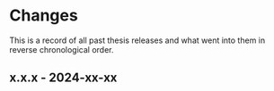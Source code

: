 # Changes

This is a record of all past thesis releases and what went into
them in reverse chronological order.


## x.x.x - 2024-xx-xx
